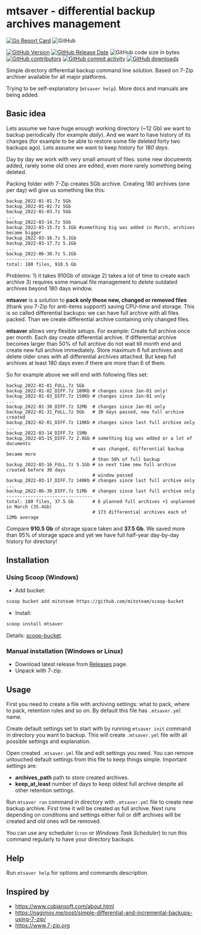 # mtsaver - differential backup archives management

[![Go Report Card](https://goreportcard.com/badge/github.com/mitoteam/mtsaver)](https://goreportcard.com/report/github.com/mitoteam/mtsaver)
![GitHub](https://img.shields.io/github/license/mitoteam/mtsaver)

[![GitHub Version](https://img.shields.io/github/v/release/mitoteam/mtsaver?logo=github)](https://github.com/mitoteam/mtsaver)
[![GitHub Release Date](https://img.shields.io/github/release-date/mitoteam/mtsaver)](https://github.com/mitoteam/mtsaver/releases)
![GitHub code size in bytes](https://img.shields.io/github/languages/code-size/mitoteam/mtsaver)
[![GitHub contributors](https://img.shields.io/github/contributors-anon/mitoteam/mtsaver)](https://github.com/mitoteam/mtsaver/graphs/contributors)
[![GitHub commit activity](https://img.shields.io/github/commit-activity/y/mitoteam/mtsaver)](https://github.com/mitoteam/mtsaver/commits)
[![GitHub downloads](https://img.shields.io/github/downloads/mitoteam/mtsaver/total)](https://github.com/mitoteam/mtsaver/releases)

Simple directory differential backup command line solution. Based on 7-Zip archiver available for all major platforms.

Trying to be self-explanatory (`mtsaver help`). More docs and manuals are being added.

## Basic idea

Lets assume we have huge enough working directory (~12 Gb) we want to backup periodically (for example _daily_). And we want to have history of its changes (for example to be able to restore some file deleted forty two backups ago). Lets assume we want to keep history for _180 days_.

Day by day we work with very small amount of files: some new documents added, rarely some old ones are edited, even more rarely something being deleted.

Packing folder with 7-Zip creates 5Gb archive. Creating 180 archives (one per day) will give us something like this:

```text
backup_2022-01-01.7z 5Gb
backup_2022-01-02.7z 5Gb
backup_2022-01-03.7z 5Gb
...
backup_2022-03-14.7z 5Gb
backup_2022-03-15.7z 5.1Gb #something big was added in March, archives became bigger
backup_2022-03-16.7z 5.1Gb
backup_2022-03-17.7z 5.1Gb
...
backup_2022-06-30.7z 5.1Gb
---------------------------
total: 180 files, 910.5 Gb
```

Problems: 1) it takes 910Gb of storage 2) takes a lot of time to create each archive 3) requires some manual file management to delete outdated archives beyond 180 days window.

**mtsaver** is a solution to **pack only those new, changed or removed files** (thank you 7-Zip for anti-items support!) saving CPU-time and storage.
This is so called differential backups: we can have full archive with all files packed. Than we create differential archive containing only changed files.

**mtsaver** allows very flexible setups. For example: Create full archive once per month. Each day create differential archive. If differential archive becomes larger than 50% of full archive do not wait till month end and create new full archive immediately. Store maximum 6 full archives and delete older ones with all differential archives attached. But keep full archives at least 180 days even if there are more than 6 of them.

So for example above we will end with following files set:

```text
backup_2022-01-01_FULL.7z 5Gb
backup_2022-01-02_DIFF.7z 100Kb # changes since Jan-01 only!
backup_2022-01-03_DIFF.7z 150Kb # changes since Jan-01 only
...
backup_2022-01-30_DIFF.7z 32Mb  # changes since Jan-01 only
backup_2022-01-31_FULL.7z 5Gb   # 30 days passed, new full archive created
backup_2022-02-01_DIFF.7z 110Kb # changes since last full archive only
...
backup_2022-03-14_DIFF.7z 15Mb
backup_2022-03-15_DIFF.7z 2.8Gb # something big was added or a lot of documents
                                # was changed, differential backup became more
                                # than 50% of full backup
backup_2022-03-16_FULL.7z 5.1Gb # so next time new full archive created before 30 days
                                # window passed
backup_2022-03-17_DIFF.7z 140Kb # changes since last full archive only
...
backup_2022-06-30_DIFF.7z 51Mb  # changes since last full archive only
--------------------------------
total: 180 files, 37.5 Gb       # 6 planned full archives +1 unplanned in March (35.4Gb)
                                # 173 differential archives each of 12Mb average
```

Compare **910.5 Gb** of storage space taken and **37.5 Gb**. We saved more than 95% of storage space and yet we have full half-year day-by-day history for directory!

## Installation

### Using Scoop (Windows)

* Add bucket:

```sh
scoop bucket add mitoteam https://github.com/mitoteam/scoop-bucket
```

* Install:

```sh
scoop install mtsaver
```

Details: [scoop-bucket](https://github.com/mitoteam/scoop-bucket).

### Manual installation (Windows or Linux)

* Download latest release from [Releases](https://github.com/mitoteam/mtsaver/releases) page.
* Unpack with 7-zip.

## Usage

First you need to create a file with archiving settings: what to pack, where to pack, retention rules and so on. By default this file has `.mtsaver.yml` name.

Create default settings set to start with by running `mtsaver init` command in directory you want to backup. This will create `.mtsaver.yml` file with all possible settings and explanation.

Open created `.mtsaver.yml` file and edit settings you need. You can remove untouched default settings from this file to keep things simple. Important settings are:

* **archives_path** path to store created archives.
* **keep_at_least** number of days to keep oldest full archive despite all other retention settings.

Run `mtsaver run` command in directory with `.mtsaver.yml` file to create new backup archive. First time it will be created as full archive. Next runs depending on conditions and settings either full or diff archives will be created and old ones will be removed.

You can use any scheduler (`cron` or _Windows Task Scheduler_) to run this command regularly to have your directory backups.

## Help

Run `mtsaver help` for options and commands description.

## Inspired by

* https://www.cobiansoft.com/about.html
* https://nagimov.me/post/simple-differential-and-incremental-backups-using-7-zip/
* https://www.7-zip.org
